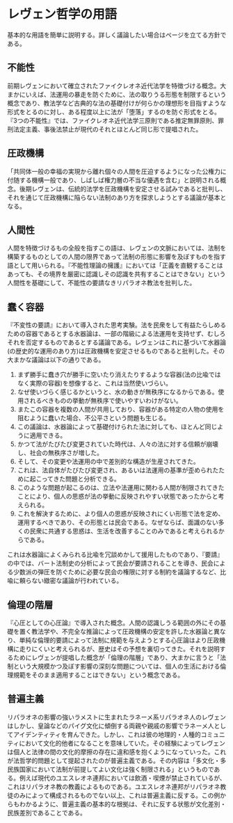 # レヴェン哲学の用語
基本的な用語を簡単に説明する。詳しく議論したい場合はページを立てる方針である。

## 不能性
前期レヴェンにおいて確立されたファイクレオネ近代法学を特徴づける概念。大まかにいえば、法運用の暴走を防ぐために、法の取りうる形態を制限するという概念であり、教法学など古典的な法の基礎付けが何らかの理想形を目指すような形式をとるのに対し、ある程度以上に法が「堕落」するのを防ぐ形式をとる。『3つの不能性』では、ファイクレオネ近代法学三原則である推定無罪原則、罪刑法定主義、事後法禁止が現代のそれとほとんど同じ形で提唱された。

## 圧政機構
「共同体一般の幸福の実現から離れ個々の人間を圧迫するようになった公権力に付随する機構一般であり、しばしば権力層の不当な優遇を含む」と説明される概念。後期レヴェンは、伝統的法学を圧政機構を安定させる試みであると批判し、それを通じて圧政機構に陥らない法制のあり方を探求しようとする議論が基本となる。

## 人間性
人間を特徴づけるもの全般を指すこの語は、レヴェンの文脈においては、法制を構築するものとしての人間の限界であって法制の形態に影響を及ぼすものを指す語として用いられる。『不能性理論の擁護』においては「正義を直観することはあっても、その境界を厳密に認識しその認識を共有することはできない」という人間性を基礎にして、不能性の要請なきリパラオネ教法を批判した。

## 蠢く容器
『不変性の要請』において導入された思考実験。法を民衆をして有益たらしめるための容器であるとする水器論は、一部の階級による法運用を支持せず、むしろそれを否定するものであるとする議論である。レヴェンはこれに基づいて水器論(の歴史的な運用のあり方)は圧政機構を安定させるものであると批判した。その大まかな議論は以下の通りである。

1. まず勝手に蠢き穴が勝手に空いたり消えたりするような容器(法の比喩ではなく実際の容器)を想像すると、これは当然使いづらい。
1. なぜ使いづらく感じるかというと、水の動きが無秩序になるからである。使用されるべきものの挙動が無秩序で使いやすいわけがない。
1. またこの容器を複数の人間が共用しており、容器がある特定の人物の使用を阻むように蠢いた場合、不公平さという問題も生じる。
1. この議論は、水器論によって基礎付けられた法に対しても、ほとんど同じように適用できる。
1. かつて法がたびたび変更されていた時代は、人々の法に対する信頼が崩壊し、社会の無秩序さが増した。
1. そして、その変更や法運用の中で差別的な構造が生産されてきた。
1. これは、法自体がたびたび変更され、あるいは法運用の基準が歪められたために起こってきた問題と分析できる。
1. このような問題が起こるのは、立法や法運用に関わる人間が制限されてきたことにより、個人の思惑が法の挙動に反映されやすい状態であったからと考えられる。
1. これを解決するために、より個人の思惑が反映されにくい形態で法を定め、運用するべきであり、その形態とは民会である。なぜならば、面識のない多くの民衆に共通する思惑は、生活を改善することのみであると考えられるからである。

これは水器論によくみられる比喩を冗談めかして援用したものであり、『要請』の中では、バート法制史の分析によって民会が要請されることを導き、民会による少数派の弾圧を防ぐために必要な民会の権限に対する制約を議論するなど、比喩に頼らない緻密な議論が行われている。

## 倫理の階層
『心圧としての心圧論』で導入された概念。人間の認識しうる範囲の外にその基礎を置く教法学や、不完全な推論によって圧政機構の安定を許した水器論と異なり、単純な倫理的要請によって法制に規範を与えようとする心圧論はより圧政機構に走りにくいと考えられるが、歴史はその予想を裏切ってきた。それを説明するためにレヴェンが提唱した概念が「倫理の階層」であり、大まかに言うと「法制という大規模かつ及ぼす影響の深刻な問題については、個人の生活における倫理規範をそのまま適用することはできない」という概念である。

## 普遍主義
リパラオネの影響の強いラメストに生まれたラネーメ系リパラオネ人のレヴェンはしかし、皇論などのパイグ文化に傾倒する両親や親戚の影響でラネーメ人としてアイデンティティを育んできた。しかし、これは彼の地理的・人種的コミュニティにおいて文化的他者になることを意味していた。その経験によってレヴェンは個人と法律の間の文化的摩擦の存在に違和感を抱くようになっていった。これが法哲学的問題として提起されたのが普遍主義である。その内容は「多文化・多民族国家において法制が前提してよい文化は強く制限される」というものである。例えば現代のユエスレオネ連邦においては飲酒・喫煙が禁止されているが、これはリパラオネ教の教義によるものである。ユエスレオネ連邦がリパラオネ教徒のみによって構成されるものでない以上、これは普遍主義に反する。この例からもわかるように、普遍主義の基本的な根拠は、それに反する状態が文化差別・民族差別であることである。
